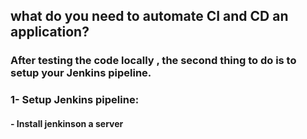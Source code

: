 
## what do you need to automate CI and CD an application?
### After testing the code locally , the second thing to do is to setup your Jenkins pipeline.
### 1- Setup Jenkins pipeline:
#### - Install jenkinson a server
